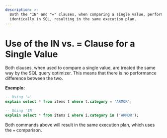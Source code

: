```yaml
---
description: >-
  Both the "IN" and "=" clauses, when comparing a single value, perform
  identically in SQL, resulting in the same execution plan.
---
```


# Use of the IN vs. = Clause for a Single Value

Both clauses, when used to compare a single value, are treated the same way by the SQL query optimizer. This means that there is no performance difference between the two.

**Exemplo:**

```sql
-- Using '='
explain select * from items t where t.category = 'ARMOR';

-- Using 'IN'
explain select * from items i where i.category in ('ARMOR');
```

Both commands above will result in the same execution plan, which uses the `=` comparison.
